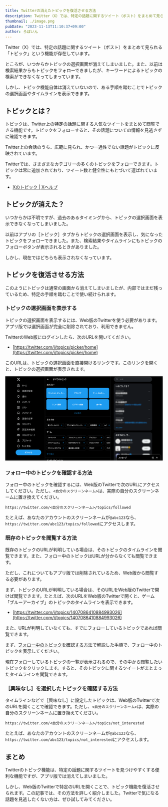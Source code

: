 ```yaml
---
title: Twitterの消えたトピックを復活させる方法
description: Twitter（X）では、特定の話題に関するツイート（ポスト）をまとめて見られる「トピック」という機能が存在しています。ところが、いつからかトピックの選択画面が消えてしまいました。しかし、トピック機能自体は消えていないので、ある手順を踏むことでトピックの選択画面を表示できます。
thumbnail: ./image.png
pubDate: "2023-11-13T11:10:37+09:00"
author: ろぼいん
---
```


Twitter（X）では、特定の話題に関するツイート（ポスト）をまとめて見られる「トピック」という機能が存在しています。

ところが、いつからかトピックの選択画面が消えてしまいました。また、以前は検索結果からもトピックをフォローできましたが、キーワードによるトピックの検索ができなくなってしまっています。

しかし、トピック機能自体は消えていないので、ある手順を踏むことでトピックの選択画面やタイムラインを表示できます。

## トピックとは？

トピックは、Twitter上の特定の話題に関する人気なツイートをまとめて閲覧できる機能です。トピックをフォローすると、その話題についての情報を見逃さずに確認できます。

Twitter上の会話のうち、広範に見られ、かつ一過性でない話題がトピックに反映されています。

Twitterでは、さまざまなカテゴリーの多くのトピックをフォローできます。トピックは常に追加されており、ツイート数と健全性にもとづいて選ばれています。

- [Xのトピック | Xヘルプ](https://help.twitter.com/ja/using-x/follow-and-unfollow-topics)

## トピックが消えた？

いつからかは不明ですが、過去のあるタイミングから、トピックの選択画面を表示できなくなってしまいました。

以前はアプリの［トピック］タブからトピックの選択画面を表示し、気になったトピックをフォローできました。また、検索結果やタイムラインにもトピックのフォローボタンが表示されるときがありました。

しかし、現在ではどちらも表示されなくなっています。

## トピックを復活させる方法

このようにトピックは通常の画面から消えてしまいましたが、内部ではまだ残っているため、特定の手順を踏むことで使い続けられます。

### トピックの選択画面を表示する

トピックの選択画面を表示するには、Web版のTwitterを使う必要があります。アプリ版では選択画面が完全に削除されており、利用できません。

TwitterのWeb版にログインしたら、次のURLを開いてください。

- [https://twitter.com/i/topics/picker/home](https://twitter.com/i/topics/picker/home)

このURLは、トピックの選択画面を直接開けるリンクです。このリンクを開くと、トピックの選択画面が表示されます。

![トピックの選択画面のスクリーンショット](./image.png)

### フォロー中のトピックを確認する方法

フォロー中のトピックを確認するには、Web版のTwitterで次のURLにアクセスしてください。ただし、``<自分のスクリーンネーム>``は、実際の自分のスクリーンネームに置き換えてください。

``https://twitter.com/<自分のスクリーンネーム>/topics/followed``

たとえば、あなたのアカウントのスクリーンネームが``@abc123``なら、``https://twitter.com/abc123/topics/followed``にアクセスします。

### 既存のトピックを閲覧する方法

既存のトピックのURLが判明している場合は、そのトピックのタイムラインを閲覧できます。また、フォロー中のトピックはURLが分からなくても閲覧できます。

ただし、これについてもアプリ版では削除されているため、Web版から閲覧する必要があります。

まず、トピックのURLが判明している場合は、そのURLをWeb版のTwitterで開けば閲覧できます。たとえば、次のURLをWeb版のTwitterで開くと、ゲーム「ブルーアーカイブ」のトピックのタイムラインを表示できます。

- [https://twitter.com/i/topics/1407086410884993026](https://twitter.com/i/topics/1407086410884993026)

また、URLが判明していなくても、すでにフォローしているトピックであれば閲覧できます。

まず、[フォロー中のトピックを確認する方法](#フォロー中のトピックを確認する方法)で解説した手順で、フォロー中のトピックを表示してください。

現在フォローしているトピックの一覧が表示されるので、その中から閲覧したいトピックをクリックします。すると、そのトピックに関するツイートがまとまったタイムラインを閲覧できます。

### ［興味なし］を選択したトピックを確認する方法

タイムラインなどで［興味なし］に設定したトピックは、Web版のTwitterで次のURLを開くことで確認できます。ただし、``<自分のスクリーンネーム>``は、実際の自分のスクリーンネームに置き換えてください。

``https://twitter.com/<自分のスクリーンネーム>/topics/not_interested``

たとえば、あなたのアカウントのスクリーンネームが``@abc123``なら、``https://twitter.com/abc123/topics/not_interested``にアクセスします。

## まとめ

Twitterのトピック機能は、特定の話題に関するツイートを見つけやすくする便利な機能ですが、アプリ版では消えてしまいました。

しかし、Web版のTwitterで特定のURLを開くことで、トピック機能を復活させられます。この記事では、その方法を詳しく紹介しました。Twitterで気になる話題を見逃したくない方は、ぜひ試してみてください。
